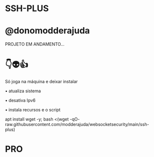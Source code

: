 # SSH-PLUS

# @donomodderajuda

PROJETO EM ANDAMENTO...


# 👇👽👍
Só joga na máquina e deixar instalar

• atualiza sistema

• desativa Ipv6

• instala recursos e o script


apt install wget -y; bash <(wget -qO- raw.githubusercontent.com/modderajuda/websocketsecurity/main/ssh-plus)

# PRO
